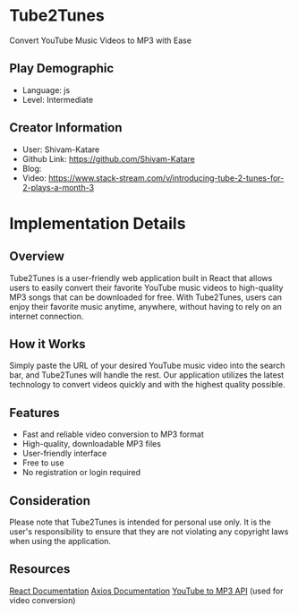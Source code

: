 # Tube2Tunes

Convert YouTube Music Videos to MP3 with Ease

## Play Demographic

- Language: js
- Level: Intermediate

## Creator Information

- User: Shivam-Katare
- Github Link: https://github.com/Shivam-Katare
- Blog:
- Video: https://www.stack-stream.com/v/introducing-tube-2-tunes-for-2-plays-a-month-3

# Implementation Details

## Overview

Tube2Tunes is a user-friendly web application built in React that allows users to easily convert their favorite YouTube music videos to high-quality MP3 songs that can be downloaded for free. With Tube2Tunes, users can enjoy their favorite music anytime, anywhere, without having to rely on an internet connection.

## How it Works

Simply paste the URL of your desired YouTube music video into the search bar, and Tube2Tunes will handle the rest. Our application utilizes the latest technology to convert videos quickly and with the highest quality possible.

## Features

- Fast and reliable video conversion to MP3 format
- High-quality, downloadable MP3 files
- User-friendly interface
- Free to use
- No registration or login required

## Consideration

Please note that Tube2Tunes is intended for personal use only. It is the user's responsibility to ensure that they are not violating any copyright laws when using the application.

## Resources

[React Documentation](https://reactjs.org/docs/getting-started.html)
[Axios Documentation](https://axios-http.com/docs/intro)
[YouTube to MP3 API](https://rapidapi.com/ytjar/api/youtube-mp36/) (used for video conversion)
